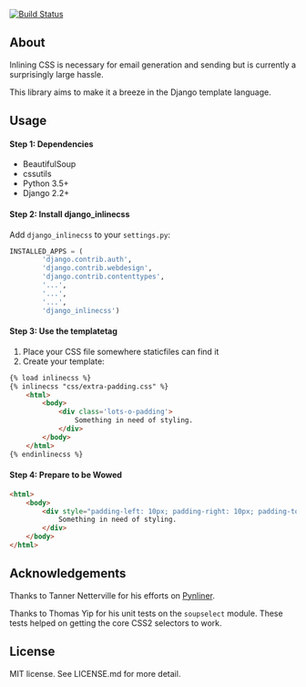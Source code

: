 [![Build Status](https://travis-ci.org/roverdotcom/django-inlinecss.png?branch=master)](https://travis-ci.org/roverdotcom/django-inlinecss)

## About

Inlining CSS is necessary for email generation and sending
but is currently a surprisingly large hassle.

This library aims to make it a breeze in the Django
template language.

## Usage

#### Step 1: Dependencies

- BeautifulSoup
- cssutils
- Python 3.5+
- Django 2.2+


#### Step 2: Install django_inlinecss

Add ```django_inlinecss``` to your ```settings.py```:

```python
INSTALLED_APPS = (
        'django.contrib.auth',
        'django.contrib.webdesign',
        'django.contrib.contenttypes',
        '...',
        '...',
        '...',
        'django_inlinecss')
```

#### Step 3: Use the templatetag

1. Place your CSS file somewhere staticfiles can find it
2. Create your template:

```html
{% load inlinecss %}
{% inlinecss "css/extra-padding.css" %}
    <html>
        <body>
            <div class='lots-o-padding'>
                Something in need of styling.
            </div>
        </body>
    </html>
{% endinlinecss %}
```

#### Step 4: Prepare to be Wowed

```html
<html>
    <body>
        <div style="padding-left: 10px; padding-right: 10px; padding-top: 10px;" class="lots-o-padding">
            Something in need of styling.
        </div>
    </body>
</html>
```

## Acknowledgements

Thanks to Tanner Netterville for his efforts on [Pynliner](https://github.com/rennat/pynliner).

Thanks to Thomas Yip for his unit tests on the `soupselect` module. These tests
helped on getting the core CSS2 selectors to work.

## License

MIT license. See LICENSE.md for more detail.
